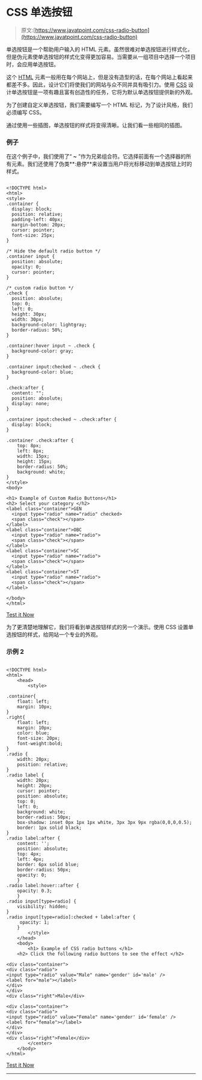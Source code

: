 # CSS 单选按钮

> 原文:[https://www.javatpoint.com/css-radio-button](https://www.javatpoint.com/css-radio-button)

单选按钮是一个帮助用户输入的 HTML 元素。虽然很难对单选按钮进行样式化，但是伪元素使单选按钮的样式化变得更加容易。当需要从一组项目中选择一个项目时，会应用单选按钮。

这个 [HTML](https://www.javatpoint.com/html-tutorial) 元素一般用在每个网站上，但是没有造型的话，在每个网站上看起来都差不多。因此，设计它们将使我们的网站与众不同并具有吸引力。使用 [CSS](https://www.javatpoint.com/css-tutorial) 设计单选按钮是一项有趣且富有创造性的任务，它将为默认单选按钮提供新的外观。

为了创建自定义单选按钮，我们需要编写一个 HTML 标记，为了设计风格，我们必须编写 CSS。

通过使用一些插图，单选按钮的样式将变得清晰。让我们看一些相同的插图。

### 例子

在这个例子中，我们使用了“ **~** ”作为兄弟组合符。它选择前面有一个选择器的所有元素。我们还使用了伪类**:悬停**来设置当用户将光标移动到单选按钮上时的样式。

```

<!DOCTYPE html>
<html>
<style>
.container {
  display: block;
  position: relative;
  padding-left: 40px;
  margin-bottom: 20px;
  cursor: pointer;
  font-size: 25px;
}

/* Hide the default radio button */
.container input {
  position: absolute;
  opacity: 0;
  cursor: pointer;
}

/* custom radio button */
.check {
  position: absolute;
  top: 0;
  left: 0;
  height: 30px;
  width: 30px;
  background-color: lightgray;
  border-radius: 50%;
}

.container:hover input ~ .check {
  background-color: gray;
}

.container input:checked ~ .check {
  background-color: blue;
}

.check:after {
  content: "";
  position: absolute;
  display: none;
}

.container input:checked ~ .check:after {
  display: block;
}

.container .check:after {
 	top: 8px;
	left: 8px;
	width: 15px;
	height: 15px;
	border-radius: 50%;
	background: white;
}
</style>
<body>

<h1> Example of Custom Radio Buttons</h1>
<h2> Select your category </h2>
<label class="container">GEN
  <input type="radio" name="radio" checked>
  <span class="check"></span>
</label>
<label class="container">OBC
  <input type="radio" name="radio">
  <span class="check"></span>
</label>
<label class="container">SC
  <input type="radio" name="radio">
  <span class="check"></span>
</label>
<label class="container">ST
  <input type="radio" name="radio">
  <span class="check"></span>
</label>

</body>
</html>

```

[Test it Now](https://www.javatpoint.com/oprweb/test.jsp?filename=CSSRadioButton1)

为了更清楚地理解它，我们将看到单选按钮样式的另一个演示。使用 CSS 设置单选按钮的样式，给网站一个专业的外观。

### 示例 2

```

<!DOCTYPE html> 
<html> 
    <head> 
        <style> 

.container{
    float: left;
    margin: 10px;
}
.right{
    float: left;
    margin: 10px;
	color: blue;
	font-size: 20px;
    font-weight:bold;
}
.radio {
    width: 20px;
    position: relative;
}
.radio label {
    width: 20px;
    height: 20px;
    cursor: pointer;
    position: absolute;
    top: 0;
    left: 0;
    background: white;
    border-radius: 50px;
    box-shadow: inset 0px 1px 1px white, 3px 3px 9px rgba(0,0,0,0.5);
    border: 1px solid black;
}
.radio label:after {
    content: '';
    position: absolute;
    top: 4px;
    left: 4px;
    border: 6px solid blue;
    border-radius: 50px;
    opacity: 0;
    }
.radio label:hover::after {
    opacity: 0.3;
    }
.radio input[type=radio] {
    visibility: hidden;
}
.radio input[type=radio]:checked + label:after {
     opacity: 1;
    }  
        </style> 
    </head> 
    <body> 
        <h1> Example of CSS radio buttons </h1> 
	<h2> Click the following radio buttons to see the effect </h2>

<div class="container">
<div class="radio">
<input type="radio" value="Male" name='gender' id='male' />
<label for="male"></label>
</div>
</div>
<div class="right">Male</div>

<div class="container">
<div class="radio">
<input type="radio" value="Female" name='gender' id='female' />
<label for="female"></label>
</div>
</div>
<div class="right">Female</div>
        </center> 
    </body> 
</html>

```

[Test it Now](https://www.javatpoint.com/oprweb/test.jsp?filename=CSSRadioButton2)

* * *